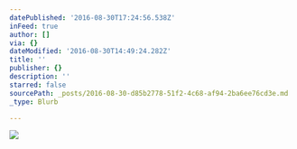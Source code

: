 ```yaml
---
datePublished: '2016-08-30T17:24:56.538Z'
inFeed: true
author: []
via: {}
dateModified: '2016-08-30T14:49:24.282Z'
title: ''
publisher: {}
description: ''
starred: false
sourcePath: _posts/2016-08-30-d85b2778-51f2-4c68-af94-2ba6ee76cd3e.md
_type: Blurb

---
```

![](https://the-grid-user-content.s3-us-west-2.amazonaws.com/02ee851a-344e-4f0a-b89b-d932eec675b4.jpg)